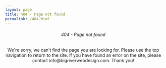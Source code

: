 ```yaml
---
layout: page
title: 404 - Page not found
permalink: /404.html
---
```


<div class="text_tile clickable" style="padding: 0; text-align: center;">
  <h6>404 - Page not found</h6>
  <p style="padding-bottom: .5rem;">We're sorry, we can't find the page you are looking for. Please use the top navigation to return to the site. If you have found an error on the site, please contact info@bigriverwebdesign.com. Thank you!</p>
</div>
